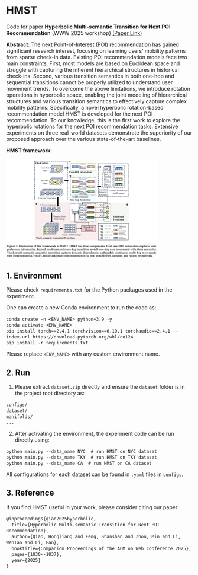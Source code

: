 # HMST

Code for paper **Hyperbolic Multi-semantic Transition for Next POI Recommendation** (WWW 2025 workshop) [(Paper Link)](https://dl.acm.org/doi/abs/10.1145/3701716.3717802)

**Abstract**: The next Point-of-Interest (POI) recommendation has gained significant research interest, focusing on learning users’ mobility patterns from sparse check-in data. Existing POI recommendation models face two main constraints. First, most models are based on Euclidean space and struggle with capturing the inherent hierarchical structures in historical check-ins. Second, various transition semantics in both one-hop and sequential transitions cannot be properly utilized to understand user movement trends. To overcome the above limitations, we introduce rotation operations in hyperbolic space, enabling the joint modeling of hierarchical structures and various transition semantics to effectively capture complex mobility patterns. Specifically, a novel hyperbolic rotation-based recommendation model HMST is developed for the next POI recommendation. To our knowledge, this is the first work to explore the hyperbolic rotations for the next POI recommendation tasks. Extensive experiments on three real-world datasets demonstrate the superiority of our proposed approach over the various state-of-the-art baselines.

**HMST framework**:

<img src="others\HMST_framework.png" alt="image-20250527135413728" style="zoom: 40%;" />

## 1. Environment

Please check `requirements.txt` for the Python packages used in the experiment.

One can create a new Conda environment to run the code as:

```
conda create -n <ENV_NAME> python=3.9 -y
conda activate <ENV_NAME>	
pip install torch==2.4.1 torchvision==0.19.1 torchaudio==2.4.1 --index-url https://download.pytorch.org/whl/cu124
pip install -r requirements.txt
```

Please replace `<ENV_NAME>` with any custom environment name.

## 2. Run

1. Please extract `dataset.zip` directly and ensure the `dataset` folder is in the project root directory as:

```
configs/
dataset/
manifolds/
...
```

2. After activating the environment, the experiment code can be run directly using:

```
python main.py --data_name NYC  # run HMST on NYC dataset
python main.py --data_name TKY  # run HMST on TKY dataset
python main.py --data_name CA  # run HMST on CA dataset
```

All configurations for each dataset can be found in `.yaml` files in `configs`.

## 3. Reference

If you find HMST useful in your work, please consider citing our paper:

```
@inproceedings{qiao2025hyperbolic,
  title={Hyperbolic Multi-semantic Transition for Next POI Recommendation},
  author={Qiao, Hongliang and Feng, Shanshan and Zhou, Min and Li, WenTao and Li, Fan},
  booktitle={Companion Proceedings of the ACM on Web Conference 2025},
  pages={1830--1837},
  year={2025}
}
```
